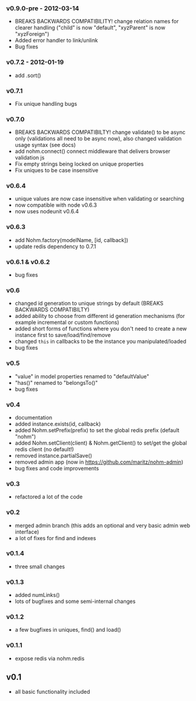 ### v0.9.0-pre - 2012-03-14
  - BREAKS BACKWARDS COMPATIBILITY! change relation names for clearer handling ("child" is now "default", "xyzParent" is now "xyzForeign")
  - Added error handler to link/unlink
  - Bug fixes

### v0.7.2 - 2012-01-19
  - add .sort()

### v0.7.1
  - Fix unique handling bugs

### v0.7.0
  - BREAKS BACKWARDS COMPATIBILTY! change validate() to be async only (validations all need to be async now), also changed validation usage syntax (see docs)
  - add nohm.connect() connect middleware that delivers browser validation js
  - Fix empty strings being locked on unique properties
  - Fix uniques to be case insensitive

### v0.6.4
  - unique values are now case insensitive when validating or searching
  - now compatible with node v0.6.3
  - now uses nodeunit v0.6.4
  
### v0.6.3
  
  - add Nohm.factory(modelName, [id, callback])
  - update redis dependency to 0.7.1
  
### v0.6.1 & v0.6.2
  
  - bug fixes
  
### v0.6
  
  - changed id generation to unique strings by default (BREAKS BACKWARDS COMPATIBILTY)
  - added ability to choose from different id generation mechanisms (for example incremental or custom functions)
  - added short forms of functions where you don't need to create a new instance first to save/load/find/remove
  - changed `this` in callbacks to be the instance you manipulated/loaded
  - bug fixes
  
### v0.5
  
  - "value" in model properties renamed to "defaultValue"
  - "has()" renamed to "belongsTo()"
  - bug fixes
  
### v0.4
  
  - documentation
  - added instance.exists(id, callback)
  - added Nohm.setPrefix(prefix) to set the global redis prefix (default "nohm")
  - added Nohm.setClient(client) & Nohm.getClient() to set/get the global redis client (no default!)
  - removed instance.partialSave()
  - removed admin app (now in https://github.com/maritz/nohm-admin)
  - bug fixes and code improvements
  
### v0.3
  
  - refactored a lot of the code
  
### v0.2
  
  - merged admin branch (this adds an optional and very basic admin web interface)
  - a lot of fixes for find and indexes
  
### v0.1.4
  
  - three small changes
  
### v0.1.3
  
  - added numLinks()
  - lots of bugfixes and some semi-internal changes
  
### v0.1.2
  
  - a few bugfixes in uniques, find() and load()
  
### v0.1.1
  
  - expose redis via nohm.redis
  
## v0.1
  
  - all basic functionality included
